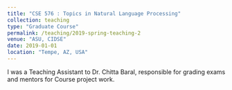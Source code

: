 ```yaml
---
title: "CSE 576 : Topics in Natural Language Processing"
collection: teaching
type: "Graduate Course"
permalink: /teaching/2019-spring-teaching-2
venue: "ASU, CIDSE"
date: 2019-01-01
location: "Tempe, AZ, USA"
---
```



I was a Teaching Assistant to Dr. Chitta Baral, responsible for grading exams and mentors for Course project work. 